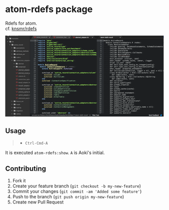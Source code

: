 # atom-rdefs package

Rdefs for atom.  
cf. [knsmr/rdefs](https://github.com/knsmr/rdefs)


![A screenshot of your spankin' package](https://raw.githubusercontent.com/rochefort/atom-rdefs/master/atom-rdefs_exmple.png)

## Usage
>- `Ctrl-Cmd-A`

It is executed `atom-rdefs:show`.
`A` is Aoki's initial.

## Contributing

1. Fork it
2. Create your feature branch (`git checkout -b my-new-feature`)
3. Commit your changes (`git commit -am 'Added some feature'`)
4. Push to the branch (`git push origin my-new-feature`)
5. Create new Pull Request
